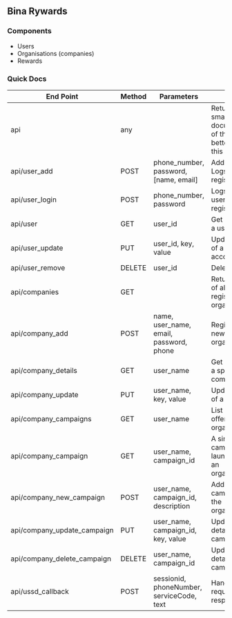 ## Bina Rywards

### Components
- Users
- Organisations (companies)
- Rewards

### Quick Docs
|End Point|Method|Parameters|Result|
|---------|------|----------|------|
|api|any| |Returns a small documentation of the api, better than this one|
|api/user_add|POST|phone_number, password, [name, email]|Adds a user/ Logs in if registered|
|api/user_login|POST|phone_number, password|Logs in the user if registered|
|api/user|GET|user_id|Get details of a user|
|api/user_update|PUT|user_id, key, value|Update details of a user account|
|api/user_remove|DELETE|user_id|Delete a user|
|api/companies|GET| |Returns a list of all registered organisations|
|api/company_add|POST|name, user_name, email, password, phone|Registers a new organisation|
|api/company_details|GET|user_name|Get details of a specific company|
|api/company_update|PUT|user_name, key, value|Update details of a company|
|api/company_campaigns|GET|user_name|List of rewards offered by an organisation|
|api/company_campaign|GET|user_name, campaign_id|A single campaign launched by an organization|
|api/company_new_campaign|POST|user_name, campaign_id, description|Adds a campaign by the organisation|
|api/company_update_campaign|PUT|user_name, campaign_id, key, value|Updates details of a campaign|
|api/company_delete_campaign|DELETE|user_name, campaign_id|Updates details of a campaign|
|api/ussd_callback|POST|sessionid, phoneNumber, serviceCode, text|Handles USSD requests and responses|


